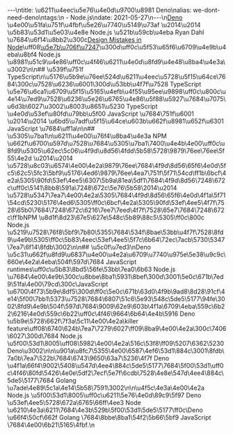 ---\ntitle: \\u6211\\u4eec\\u5e76\\u4e0d\\u9700\\u8981 Deno\nalias: we-dont-need-deno\ntags:\n  - Node.js\ndate: 2021-05-27\n---\n[Deno](https://deno.land/) \\u4e00\\u51fa\\u751f\\u4fbf\\u5e26\\u7740\\u5149\\u73af \\u2014\u2014 \\u5b83\\u53d1\\u5e03\\u4e8e Node.js \\u521b\\u59cb\\u4eba Ryan Dahl \\u7684\\u6f14\\u8bb2\\u300c[Design Mistakes in Node](https://www.youtube.com/watch?v=M3BM9TB-8yA)\\uff08[\\u5e7b\\u706f\\u7247](https://tinyclouds.org/jsconf2018.pdf)\\u300d\\uff0c\\u5f53\\u65f6\\u6709\\u4e9b\\u4eba\\u8bf4 Node.js \\u8981\\u51c9\\u4e86\\uff0c\\u4f46\\u6211\\u4e0d\\u8fd9\\u4e48\\u8ba4\\u4e3a\\u3002\n\n## \\u539f\\u751f TypeScript\n\\u5176\\u5b9e\\u76ee\\524d\\u6211\\u4eec\\u5728\\u5f15\\u64ce\\7684\\300c\\u7528\\u6236\\u6001\\300d\\u53bb\\u4f7f\\u7528 TypeScript \\u5e76\\u6ca1\\u6709\\u5f15\\u5165\\u4efb\\u4f55\\u95ee\\u9898\\uff0c\\u800c\\u4e14\\u7ed9\\u7528\\u6236\\u5e26\\u6765\\u4e86\\u5f88\\u5927\\u7684\\u7075\\u6d3b\\6027\\u3002\\u8003\\u8651\\u5230 TypeScript \\u4e0d\\u53ef\\u80fd\\u79bb\\u5f00 JavaScript \\u7684\\751f\\u6001 \\u2014\u2014 \\u6bd5\\u7adf\\u5f15\\u64ce\\u603b\\u662f\\u8981\\u652f\\u6301 JavaScript \\u7684\\uff1a\n\n## \\u5305\\u7ba1\n\\u6211\\u4e00\\u76f4\\u8ba4\\u4e3a NPM \\u662f\\u6700\\u597d\\u7528\\u7684\\u5305\\u7ba1\\7400\\u4e4b\\4e00\\uff0c\\u8fd9\\u5305\\u62ec\\5c06\\u4f9d\\u8d56\\4fdd\\5b58\\5728\\9879\\76ee\\76ee\\5f55\\4e2d \\u2014\u2014 \\u5728\\u8c03\\u6574\\4e00\\4e2a\\9879\\76ee\\7684\\4f9d\\8d56\\65f6\\4e0d\\5fc5\\62c5\\5fc3\\5bf9\\u5176\\4ed6\\9879\\76ee\\4ea7\\751f\\5f71\\54cd\\ff1b\\6bcf\\4e2a\\5305\\90fd\\53ef\\4ee5\\6307\\5b9a\\81ea\\5df1\\7684\\4f9d\\8d56\\7248\\672c\\uff0c\\5141\\8bb8\\591a\\7248\\672c\\5e76\\5b58\\2014\\u2014 \\u5728\\u5347\\7ea7\\4e00\\4e2a\\5305\\7684\\4f9d\\8d56\\65f6\\4e0d\\4f1a\\5f71\\54cd\\5230\\5176\\4ed6\\5305\\ff0c\\6bcf\\4e2a\\5305\\90fd\\53ef\\4ee5\\4f7f\\7528\\65b0\\7684\\7248\\672c\\6216\\7ee7\\7eed\\4f7f\\7528\\65e7\\7684\\7248\\672c\\ff1bNPM \\u8d1f\\8d23\\67e5\\627e\\548c\\5b89\\88c5\\5305\\ff0c\\800c Node.js \\u5219\\u7528\\76f8\\5bf9\\7b80\\5355\\7684\\534f\\8bae\\53bb\\u4f7f\\7528\\8fd9\\u4e9b\\5305\\ff0c\\5b83\\4eec\\53ef\\4ee5\\5f7c\\6b64\\72ec\\7acb\\5730\\5347\\7ea7\\6f14\\8fdb\\3002\n\n## \\u5c0f\\u7ed3\nDeno \\u5c31\\u662f\\u8fd9\\u6837\\u4e00\\u4e2a\\u6709\\u7740\\u975e\\5e38\\u9c9c\\660e\\4e2a\\4eba\\504f\\597d\\7684 JavaScript runtimes\\uff0c\\u5b83\\8bd5\\56fe\\53bb\\7ea0\\6b63 Node.js \\u7684\\4e00\\4e9b\\300c\\u8bbe\\8ba1\\5931\\8bef\\300d\\3001\\5e0c\\671b\\7ed9\\51fa\\4e00\\79cd\\300c\\JavaScript \\u6700\\4f73\\5b9e\\8df5\\300d\\ff0c\\5e0c\\671b\\63d0\\4f9b\\9ad8\\8d28\\91cf\\4e14\\5f00\\7bb1\\5373\\u7528\\7684\\6807\\51c6\\5e93\\548c\\5de5\\5177\\94fe\\3002\\8fd9\\4e9b\\504f\\597d\\7684\\9009\\62e9\\603b\\4f1a\\6709\\4eba\\559c\\6b22\\6216\\4e0d\\559c\\6b22\\uff0c\\4f46\\9664\\6b64\\4e4b\\5916 Deno \\u5b9e\\5728\\662f\\7f3a\\5c11\\4e00\\4e2a\\killer feature\\uff08\\6740\\624b\\7ea7\\7279\\6027\\ff09\\8ba9\\4e00\\4e2a\\300c\\7406\\6027\\300d\\7684 Node.js \\u5f00\\53d1\\8005\\uff08\\5982\\4e00\\4e2a\\516c\\53f8\\ff09\\5207\\6362\\5230 Deno\\u3002\n\n\\u901a\\u8fc7\\5355\\4e00\\6587\\4ef6\\53d1\\884c\\3001\\8fdb\\7a0b\\7ea7\\522b\\7684\\6743\\9650\\63a7\\5236\\4f7f Deno \\u4f1a\\66f4\\9002\\5408\\u547d\\4ee4\\884c\\5de5\\5177\\7684\\5f00\\53d1\\uff0c\\4f46\\80fd\\5426\\4e0e\\5df2\\7ecf\\5e7f\\6cdb\\7528\\4e8e\\547d\\4ee4\\884c\\5de5\\5177\\7684 Golang \\u7ade\\4e89\\5c1a\\4e14\\5b58\\7591\\3002\n\n\\u4f5c\\4e3a\\4e00\\4e2a Node.js \\u5f00\\53d1\\8005\\uff0c\\u6211\\5e76\\4e0d\\89c9\\5f97 Deno \\u53ef\\4ee5\\5728\\672a\\6765\\66ff\\4ee3 Node \\u6210\\4e3a\\6211\\7684\\4e3b\\529b\\5f00\\53d1\\5de5\\5177\\ff0c\\Deno \\u66f4\\50cf\\662f Golang \\7684\\8bbe\\8ba1\\54f2\\5b66\\5bf9 JavaScript \\7684\\4e00\\6b21\\5165\\4fbf.\n
